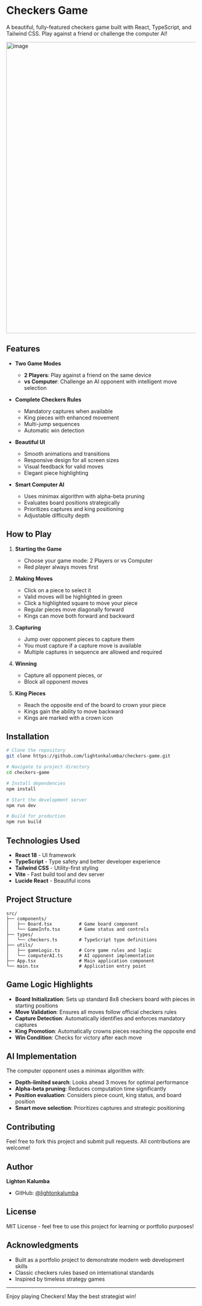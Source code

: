 # Checkers Game

A beautiful, fully-featured checkers game built with React, TypeScript, and Tailwind CSS. Play against a friend or challenge the computer AI!

<img width="1376" height="774" alt="image" src="https://github.com/user-attachments/assets/473e00c6-7932-48ac-b626-93f5387d2a6b" />


## Features

- **Two Game Modes**
  - **2 Players**: Play against a friend on the same device
  - **vs Computer**: Challenge an AI opponent with intelligent move selection

- **Complete Checkers Rules**
  - Mandatory captures when available
  - King pieces with enhanced movement
  - Multi-jump sequences
  - Automatic win detection

- **Beautiful UI**
  - Smooth animations and transitions
  - Responsive design for all screen sizes
  - Visual feedback for valid moves
  - Elegant piece highlighting

- **Smart Computer AI**
  - Uses minimax algorithm with alpha-beta pruning
  - Evaluates board positions strategically
  - Prioritizes captures and king positioning
  - Adjustable difficulty depth

## How to Play

1. **Starting the Game**
   - Choose your game mode: 2 Players or vs Computer
   - Red player always moves first

2. **Making Moves**
   - Click on a piece to select it
   - Valid moves will be highlighted in green
   - Click a highlighted square to move your piece
   - Regular pieces move diagonally forward
   - Kings can move both forward and backward

3. **Capturing**
   - Jump over opponent pieces to capture them
   - You must capture if a capture move is available
   - Multiple captures in sequence are allowed and required

4. **Winning**
   - Capture all opponent pieces, or
   - Block all opponent moves

5. **King Pieces**
   - Reach the opposite end of the board to crown your piece
   - Kings gain the ability to move backward
   - Kings are marked with a crown icon

## Installation

```bash
# Clone the repository
git clone https://github.com/lightonkalumba/checkers-game.git

# Navigate to project directory
cd checkers-game

# Install dependencies
npm install

# Start the development server
npm run dev

# Build for production
npm run build
```

## Technologies Used

- **React 18** - UI framework
- **TypeScript** - Type safety and better developer experience
- **Tailwind CSS** - Utility-first styling
- **Vite** - Fast build tool and dev server
- **Lucide React** - Beautiful icons

## Project Structure

```
src/
├── components/
│   ├── Board.tsx          # Game board component
│   └── GameInfo.tsx       # Game status and controls
├── types/
│   └── checkers.ts        # TypeScript type definitions
├── utils/
│   ├── gameLogic.ts       # Core game rules and logic
│   └── computerAI.ts      # AI opponent implementation
├── App.tsx                # Main application component
└── main.tsx               # Application entry point
```

## Game Logic Highlights

- **Board Initialization**: Sets up standard 8x8 checkers board with pieces in starting positions
- **Move Validation**: Ensures all moves follow official checkers rules
- **Capture Detection**: Automatically identifies and enforces mandatory captures
- **King Promotion**: Automatically crowns pieces reaching the opposite end
- **Win Condition**: Checks for victory after each move

## AI Implementation

The computer opponent uses a minimax algorithm with:
- **Depth-limited search**: Looks ahead 3 moves for optimal performance
- **Alpha-beta pruning**: Reduces computation time significantly
- **Position evaluation**: Considers piece count, king status, and board position
- **Smart move selection**: Prioritizes captures and strategic positioning

## Contributing

Feel free to fork this project and submit pull requests. All contributions are welcome!

## Author

**Lighton Kalumba**
- GitHub: [@lightonkalumba](https://github.com/lightonkalumba)

## License

MIT License - feel free to use this project for learning or portfolio purposes!

## Acknowledgments

- Built as a portfolio project to demonstrate modern web development skills
- Classic checkers rules based on international standards
- Inspired by timeless strategy games

---

Enjoy playing Checkers! May the best strategist win!
